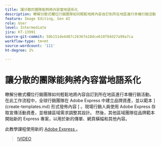 ```yaml
---
title: 讓分散的團隊能夠將內容當地語系化
description: 瞭解分散式欄位行銷團隊如何輕鬆地將內容自訂到所在地區進行本機行銷活動
feature: Image Editing, Gen AI
role: User
level: Intermediate
jira: KT-13991
source-git-commit: 58b151de4487c2636fe28dce610f84d27a99a7ca
workflow-type: tm+mt
source-wordcount: '111'
ht-degree: 2%

---
```


# 讓分散的團隊能夠將內容當地語系化

瞭解分散式欄位行銷團隊如何輕鬆地將內容自訂到所在地區進行本機行銷活動。 在此工作流程中，全球行銷團隊在 Adobe Express 中建立品牌資產，並以範本 ](create-templates.md) 形式發佈內容 [ 。現場行銷人員使用 Adobe Express 存取宣傳活動資產，並根據區域需求調整其設計。 然後，其他區域團隊從品牌範本開始新的 Express 專案，以用於新的傳單、網頁橫幅和其他內容。

此教學課程使用新的 [ Adobe Express ](https://www.adobe.com/express/) 。

>[!VIDEO](https://video.tv.adobe.com/v/3424391?quality=12&learn=on&hidetitle=true)
